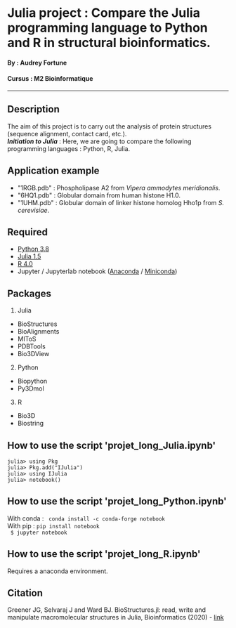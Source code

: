 # Julia project : Compare the Julia programming language to Python and R in structural bioinformatics.

#### By : Audrey Fortune
#### Cursus : M2 Bioinformatique
-----------------

## Description 
The aim of this project is to carry out the analysis of protein structures (sequence alignment, contact card, etc.). <br/>
***Initiation to Julia*** : Here, we are going to compare the following programming languages : Python, R, Julia. 

## Application example
- "1RGB.pdb" : Phospholipase A2 from *Vipera ammodytes meridionalis*.
- "6HQ1.pdb" : Globular domain from human histone H1.0.
- "1UHM.pdb" : Globular domain of linker histone homolog Hho1p from *S. cerevisiae*.

## Required
- [Python 3.8](https://www.python.org/downloads/)
- [Julia 1.5](https://julialang.org/downloads/)
- [R 4.0](https://cran.r-project.org/)
- Jupyter / Jupyterlab notebook ([Anaconda](https://www.anaconda.com/products/individual#Downloads) / [Miniconda](https://docs.conda.io/en/latest/miniconda.html)) 

## Packages
1. Julia  <br/>
 - BioStructures
 - BioAlignments
 - MIToS 
 - PDBTools 
 - Bio3DView
2. Python  <br/>
 - Biopython
 - Py3Dmol
3. R  <br/>
 - Bio3D
 - Biostring

## How to use the script 'projet_long_Julia.ipynb' <br/>
 ```
julia> using Pkg
julia> Pkg.add("IJulia")
julia> using IJulia
julia> notebook()
```

## How to use the script 'projet_long_Python.ipynb' <br/>
With conda : ```  conda install -c conda-forge notebook ```  <br/>
With pip : ``` pip install notebook ``` <br/>
 ``` $ jupyter notebook``` <br/>


## How to use the script 'projet_long_R.ipynb' <br/>
Requires a anaconda environment. <br/>


## Citation

Greener JG, Selvaraj J and Ward BJ. BioStructures.jl: read, write and manipulate macromolecular structures in Julia, Bioinformatics (2020) - [link](https://academic.oup.com/bioinformatics/article/36/14/4206/5837108?guestAccessKey=aec90643-1d43-4521-9883-4a4a669187da)
